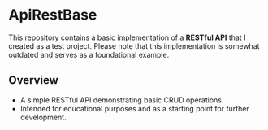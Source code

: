 # ApiRestBase

This repository contains a basic implementation of a **RESTful API** that I created as a test project. Please note that this implementation is somewhat outdated and serves as a foundational example.

## Overview

- A simple RESTful API demonstrating basic CRUD operations.
- Intended for educational purposes and as a starting point for further development.
